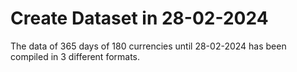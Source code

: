 # Create Dataset in 28-02-2024
The data of 365 days of 180 currencies until 28-02-2024 has been compiled in 3 different formats.
